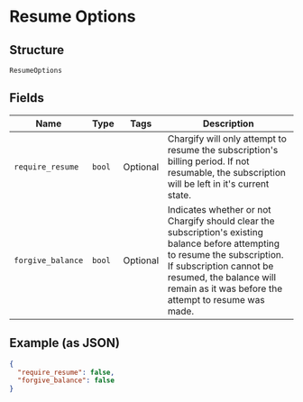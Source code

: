 
# Resume Options

## Structure

`ResumeOptions`

## Fields

| Name | Type | Tags | Description |
|  --- | --- | --- | --- |
| `require_resume` | `bool` | Optional | Chargify will only attempt to resume the subscription's billing period. If not resumable, the subscription will be left in it's current state. |
| `forgive_balance` | `bool` | Optional | Indicates whether or not Chargify should clear the subscription's existing balance before attempting to resume the subscription. If subscription cannot be resumed, the balance will remain as it was before the attempt to resume was made. |

## Example (as JSON)

```json
{
  "require_resume": false,
  "forgive_balance": false
}
```

